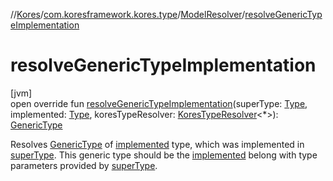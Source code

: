 //[Kores](../../../index.md)/[com.koresframework.kores.type](../index.md)/[ModelResolver](index.md)/[resolveGenericTypeImplementation](resolve-generic-type-implementation.md)

# resolveGenericTypeImplementation

[jvm]\
open override fun [resolveGenericTypeImplementation](resolve-generic-type-implementation.md)(superType: [Type](https://docs.oracle.com/javase/8/docs/api/java/lang/reflect/Type.html), implemented: [Type](https://docs.oracle.com/javase/8/docs/api/java/lang/reflect/Type.html), koresTypeResolver: [KoresTypeResolver](../-kores-type-resolver/index.md)<*>): [GenericType](../-generic-type/index.md)

Resolves [GenericType](../-generic-type/index.md) of [implemented](resolve-generic-type-implementation.md) type, which was implemented in [superType](resolve-generic-type-implementation.md). This generic type should be the [implemented](resolve-generic-type-implementation.md) belong with type parameters provided by [superType](resolve-generic-type-implementation.md).
